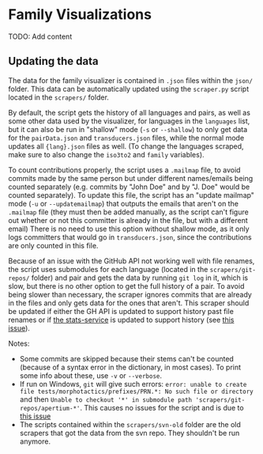 # Family Visualizations

TODO: Add content

## Updating the data

The data for the family visualizer is contained in `.json` files within the `json/` folder. This data can be automatically updated using the `scraper.py` script located in the `scrapers/` folder.

By default, the script gets the history of all languages and pairs, as well as some other data used by the visualizer, for languages in the `languages` list, but it can also be run in "shallow" mode (`-s` or `--shallow`) to only get data for the `pairData.json` and `transducers.json` files, while the normal mode updates all `{lang}.json` files as well. (To change the languages scraped, make sure to also change the `iso3to2` and `family` variables).

To count contributions properly, the script uses a `.mailmap` file, to avoid commits made by the same person but under different names/emails being counted separately (e.g. commits by "John Doe" and by "J. Doe" would be counted separately). To update this file, the script has an "update mailmap" mode (`-u` or `--updatemailmap`) that outputs the emails that aren't on the `.mailmap` file (they must then be added manually, as the script can't figure out whether or not this committer is already in the file, but with a different email) There is no need to use this option without shallow mode, as it only logs committers that would go in `transducers.json`, since the contributions are only counted in this file.

Because of an issue with the GitHub API not working well with file renames, the script uses submodules for each language (located in the `scrapers/git-repos/` folder) and pair and gets the data by running `git log` in it, which is slow, but there is no other option to get the full history of a pair. To avoid being slower than necessary, the scraper ignores commits that are already in the files and only gets data for the ones that aren't. This scraper should be updated if either the GH API is updated to support history past file renames or if [the stats-service](https://github.com/apertium/apertium-stats-service/) is updated to support history (see [this issue](https://github.com/apertium/apertium-stats-service/issues/46)).

Notes:
- Some commits are skipped because their stems can't be counted (because of a syntax error in the dictionary, in most cases). To print some info about these, use `-v` or `--verbose`.
- If run on Windows, `git` will give such errors: `error: unable to create file tests/morphotactics/prefixes/PRN.*: No such file or directory` and then `Unable to checkout '*' in submodule path 'scrapers/git-repos/apertium-*'`. This causes no issues for the script and is due to [this issue](https://github.com/apertium/organisation/issues/11)
- The scripts contained within the `scrapers/svn-old` folder are the old scrapers that got the data from the svn repo. They shouldn't be run anymore.

